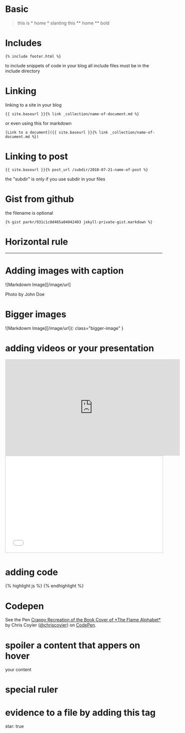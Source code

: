# Basic 
> this is * home * slanting
> this ** home ** bold


# Includes
```
{% include footer.html %}
```
to include snippets of code in your blog 
all include files must be in the include directory

# Linking
linking to a site in your blog
```
{{ site.baseurl }}{% link _collection/name-of-document.md %}
```

or even using this for markdown

```
[Link to a document]({{ site.baseurl }}{% link _collection/name-of-document.md %})
```

# Linking to post
```
{{ site.baseurl }}{% post_url /subdir/2010-07-21-name-of-post %}
```
the "subdir" is only if you use subdir in your files

# Gist from github
the filename is optional
```
{% gist parkr/931c1c8d465a04042403 jekyll-private-gist.markdown %}
```

# Horizontal rule
---

# Adding images with caption
![Markdowm Image][/image/url]
<figcaption class="caption">Photo by John Doe</figcaption>

# Bigger images 
![Markdowm Image][/image/url]{: class="bigger-image" }

# adding videos or your presentation
<iframe width="560" height="310" src="https://www.youtube.com/embed/r7XhWUDj-Ts" frameborder="0" allowfullscreen></iframe>

<iframe src="//www.slideshare.net/slideshow/embed_code/key/hqDhSJoWkrHe7l" width="560" height="310" frameborder="0" marginwidth="0" marginheight="0" scrolling="no" style="border:1px solid #CCC; border-width:1px; margin-bottom:5px; max-width: 100%;" allowfullscreen> </iframe>

# adding code
{% highlight js %}
{% endhighlight %}

# Codepen
<p data-height="268" data-theme-id="0" data-slug-hash="gfdDu" data-default-tab="result" data-user="chriscoyier" class='codepen'>
    See the Pen <a href='http://codepen.io/chriscoyier/pen/gfdDu/'>Crappy Recreation of the Book Cover of *The Flame Alphabet*</a> by Chris Coyier (<a href='http://codepen.io/chriscoyier'>@chriscoyier</a>) on <a href='http://codepen.io'>CodePen</a>.
</p>
<script async src="//assets.codepen.io/assets/embed/ei.js"></script>

# spoiler a content that appers on hover
<div class="spoiler"><p>your content</p></div>

# special ruler
<div class="breaker"></div>

# evidence to a file by adding this tag
star: true
